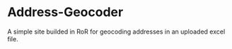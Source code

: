 Address-Geocoder
================

A simple site builded in RoR for geocoding addresses in an uploaded excel file.
